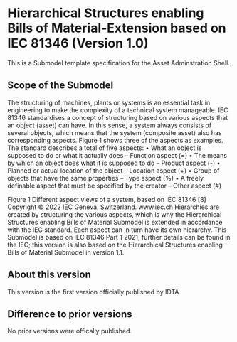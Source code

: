 # Hierarchical Structures enabling Bills of Material-Extension based on IEC 81346 (Version 1.0)

This is a Submodel template specification for the Asset Adminstration Shell.

## Scope of the Submodel 

The structuring of machines, plants or systems is an essential task in engineering to make the complexity of a technical system manageable. IEC 81346 standardises a concept of structuring based on various aspects that an object (asset) can have. In this sense, a system always consists of several objects, which means that the system (composite asset) also has corresponding aspects. Figure 1 shows three of the aspects as examples. The standard describes a total of five aspects:
•	What an object is supposed to do or what it actually does – Function aspect (=)
•	The means by which an object does what it is supposed to do – Product aspect (-)
•	Planned or actual location of the object – Location aspect (+)
•	Group of objects that have the same properties – Type aspect (%)
•	A freely definable aspect that must be specified by the creator – Other aspect (#)
 
Figure 1 Different aspect views of a system, based on IEC 81346 [8]
 Copyright © 2022 IEC Geneva, Switzerland. www.iec.ch
Hierarchies are created by structuring the various aspects, which is why the Hierarchical Structures enabling Bills of Material Submodel is extended in accordance with the IEC standard. Each aspect can in turn have its own hierarchy. 
This Submodel is based on IEC 81346 Part 1 2021, further details can be found in the IEC; this version is also based on the Hierarchical Structures enabling Bills of Material Submodel in version 1.1.

## About this version

This version is the first version officially published by IDTA


## Difference to prior versions

No prior versions were offically published.



